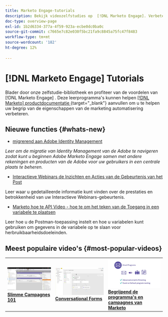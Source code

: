 ```yaml
---
title: Marketo Engage-tutorials
description: Bekijk videozelfstudies op  [!DNL Marketo Engage]. Verbeter uw inzicht in het gebruik van marketingautomatiseringsfuncties en meer.
doc-type: overview-page
exl-id: 1b2d6334-377a-4f59-923a-ecbe0dc0ba0c
source-git-commit: c7665e7c82e030f5bc21fa9c8845a75fc47f8483
workflow-type: tm+mt
source-wordcount: '182'
ht-degree: 12%

---
```


# [!DNL Marketo Engage] Tutorials

Blader door onze zelfstudie-bibliotheek en profiteer van de voordelen van [!DNL Marketo Engage] . Deze leerprogramma&#39;s kunnen helpen [[!DNL Marketo]  productdocumentatie ](https://experienceleague.adobe.com/docs/marketo/using/home.html) {target="_blank"} aanvullen om u te helpen uw begrip van de eigenschappen van de marketing automatisering verbeteren.

<!-- <div id="recs-overview-body-1"></div>
<div id="recs-overview-body-2"></div>
<div id="recs-overview-body-3"></div>
<div id="recs-overview-body-4"></div>
<div id="recs-overview-body-5"></div>
<div id="recs-overview-body-6"></div> -->


## Nieuwe functies {#whats-new}

* [ migrerend aan Adobe Identity Management ](https://experienceleague.adobe.com/en/docs/marketo-learn/tutorials/fundamentals/migrating-to-adobe-identity-management)

_Leer om de migratie van Identity Management van de Adobe te navigeren zodat kunt u beginnen Adobe Marketo Engage samen met andere rekeningen en producten van de Adobe voor uw gebruikers in een centrale plaats te beheren._

* [ Interactieve Webinars de Inzichten en Acties van de Gebeurtenis van het Post ](https://experienceleague.adobe.com/en/docs/marketo-learn/tutorials/events/interactive-webinars-post-event-insights-and-actions)

Leer waar u gedetailleerde informatie kunt vinden over de prestaties en betrokkenheid van uw Interactieve Webinars-gebeurtenis.

* [ Marketo hoe te API Video - hoe te om het teken van de Toegang in een variabele te plaatsen ](https://experienceleague.adobe.com/en/docs/marketo-learn/tutorials/integrations/api-set-access-token-variable)

Leer hoe u de Postman-toepassing instelt en hoe u variabelen kunt gebruiken om gegevens in de variabele op te slaan voor herbruikbaarheidsdoeleinden.

## Meest populaire video&#39;s {#most-popular-videos}

<table>
<tr>
<td>
<a href="https://experienceleague.adobe.com/nl/docs/marketo-learn/tutorials/programs-and-campaigns/smart-campaigns-101"><img alt="miniatuurafbeelding voor slimme campagnes 101" src="assets/tutorials-homepage-1.png"></a>
<div><a href="https://experienceleague.adobe.com/nl/docs/marketo-learn/tutorials/programs-and-campaigns/smart-campaigns-101"><strong> Slimme Campagnes 101 </strong></a></div>
</td>
<td>
<a href="https://experienceleague.adobe.com/en/docs/marketo-learn/tutorials/dynamic-chat/conversational-forms"><img alt="miniatuurafbeelding voor Conversational Forms" src="assets/tutorials-homepage-2.png"></a>
<div><a href="https://experienceleague.adobe.com/en/docs/marketo-learn/tutorials/dynamic-chat/conversational-forms"><strong> Conversational Forms </strong></a></div>
</td>
<td>
<a href="https://experienceleague.adobe.com/nl/docs/marketo-learn/tutorials/fundamentals/programs-and-campaigns"><img alt="Marketo-programma&apos;s en -campagnes" src="assets/tutorials-homepage-3.png" /></a>
<div><a href="https://experienceleague.adobe.com/nl/docs/marketo-learn/tutorials/fundamentals/programs-and-campaigns"><strong> Begrijpend de programma's en campagnes van Marketo </strong></a></div>
</td>
</tr>
</table>
